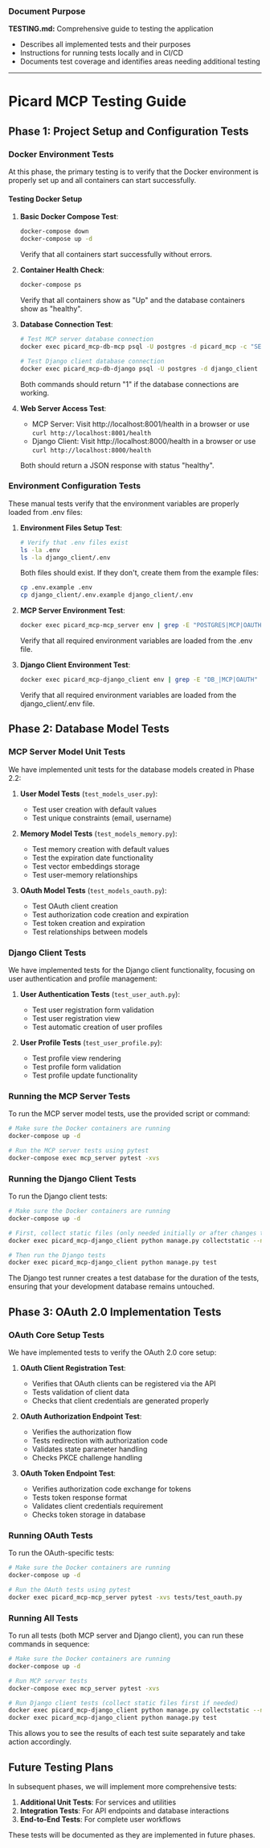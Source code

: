 ### Document Purpose
**TESTING.md:** Comprehensive guide to testing the application
- Describes all implemented tests and their purposes
- Instructions for running tests locally and in CI/CD
- Documents test coverage and identifies areas needing additional testing
---

# Picard MCP Testing Guide

## Phase 1: Project Setup and Configuration Tests

### Docker Environment Tests

At this phase, the primary testing is to verify that the Docker environment is properly set up and all containers can start successfully.

#### Testing Docker Setup

1. **Basic Docker Compose Test**:
   ```bash
   docker-compose down
   docker-compose up -d
   ```
   Verify that all containers start successfully without errors.

2. **Container Health Check**:
   ```bash
   docker-compose ps
   ```
   Verify that all containers show as "Up" and the database containers show as "healthy".

3. **Database Connection Test**:
   ```bash
   # Test MCP server database connection
   docker exec picard_mcp-db-mcp psql -U postgres -d picard_mcp -c "SELECT 1;"
   
   # Test Django client database connection
   docker exec picard_mcp-db-django psql -U postgres -d django_client -c "SELECT 1;"
   ```
   Both commands should return "1" if the database connections are working.

4. **Web Server Access Test**:
   - MCP Server: Visit http://localhost:8001/health in a browser or use `curl http://localhost:8001/health`
   - Django Client: Visit http://localhost:8000/health in a browser or use `curl http://localhost:8000/health`
   
   Both should return a JSON response with status "healthy".

### Environment Configuration Tests

These manual tests verify that the environment variables are properly loaded from .env files:

1. **Environment Files Setup Test**:
   ```bash
   # Verify that .env files exist
   ls -la .env
   ls -la django_client/.env
   ```
   Both files should exist. If they don't, create them from the example files:
   ```bash
   cp .env.example .env
   cp django_client/.env.example django_client/.env
   ```

2. **MCP Server Environment Test**:
   ```bash
   docker exec picard_mcp-mcp_server env | grep -E "POSTGRES|MCP|OAUTH"
   ```
   Verify that all required environment variables are loaded from the .env file.

3. **Django Client Environment Test**:
   ```bash
   docker exec picard_mcp-django_client env | grep -E "DB_|MCP|OAUTH"
   ```
   Verify that all required environment variables are loaded from the django_client/.env file.

## Phase 2: Database Model Tests

### MCP Server Model Unit Tests

We have implemented unit tests for the database models created in Phase 2.2:

1. **User Model Tests** (`test_models_user.py`):
   - Test user creation with default values
   - Test unique constraints (email, username)

2. **Memory Model Tests** (`test_models_memory.py`):
   - Test memory creation with default values
   - Test the expiration date functionality
   - Test vector embeddings storage
   - Test user-memory relationships

3. **OAuth Model Tests** (`test_models_oauth.py`):
   - Test OAuth client creation
   - Test authorization code creation and expiration
   - Test token creation and expiration
   - Test relationships between models

### Django Client Tests

We have implemented tests for the Django client functionality, focusing on user authentication and profile management:

1. **User Authentication Tests** (`test_user_auth.py`):
   - Test user registration form validation
   - Test user registration view
   - Test automatic creation of user profiles

2. **User Profile Tests** (`test_user_profile.py`):
   - Test profile view rendering
   - Test profile form validation
   - Test profile update functionality

### Running the MCP Server Tests

To run the MCP server model tests, use the provided script or command:

```bash
# Make sure the Docker containers are running
docker-compose up -d

# Run the MCP server tests using pytest
docker-compose exec mcp_server pytest -xvs
```

### Running the Django Client Tests

To run the Django client tests:

```bash
# Make sure the Docker containers are running
docker-compose up -d

# First, collect static files (only needed initially or after changes to static files)
docker exec picard_mcp-django_client python manage.py collectstatic --noinput

# Then run the Django tests
docker exec picard_mcp-django_client python manage.py test
```

The Django test runner creates a test database for the duration of the tests, ensuring that your development database remains untouched.

## Phase 3: OAuth 2.0 Implementation Tests

### OAuth Core Setup Tests

We have implemented tests to verify the OAuth 2.0 core setup:

1. **OAuth Client Registration Test**:
   - Verifies that OAuth clients can be registered via the API
   - Tests validation of client data
   - Checks that client credentials are generated properly

2. **OAuth Authorization Endpoint Test**:
   - Verifies the authorization flow
   - Tests redirection with authorization code
   - Validates state parameter handling
   - Checks PKCE challenge handling

3. **OAuth Token Endpoint Test**:
   - Verifies authorization code exchange for tokens
   - Tests token response format
   - Validates client credentials requirement
   - Checks token storage in database

### Running OAuth Tests

To run the OAuth-specific tests:

```bash
# Make sure the Docker containers are running
docker-compose up -d

# Run the OAuth tests using pytest
docker exec picard_mcp-mcp_server pytest -xvs tests/test_oauth.py
```

### Running All Tests

To run all tests (both MCP server and Django client), you can run these commands in sequence:

```bash
# Make sure the Docker containers are running
docker-compose up -d

# Run MCP server tests
docker-compose exec mcp_server pytest -xvs

# Run Django client tests (collect static files first if needed)
docker exec picard_mcp-django_client python manage.py collectstatic --noinput
docker exec picard_mcp-django_client python manage.py test
```

This allows you to see the results of each test suite separately and take action accordingly.

## Future Testing Plans

In subsequent phases, we will implement more comprehensive tests:

1. **Additional Unit Tests**: For services and utilities
2. **Integration Tests**: For API endpoints and database interactions
3. **End-to-End Tests**: For complete user workflows

These tests will be documented as they are implemented in future phases.

